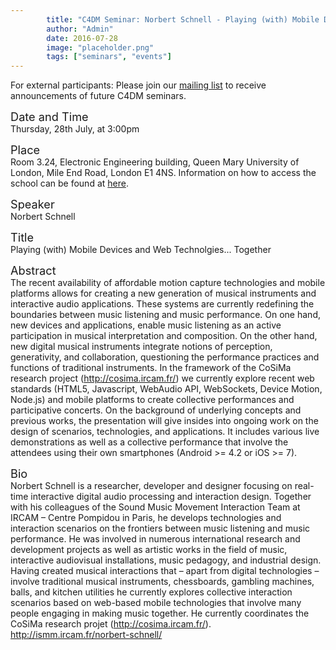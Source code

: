 ```yaml
---
        title: "C4DM Seminar: Norbert Schnell - Playing (with) Mobile Devices and Web Technolgies... Together"
        author: "Admin"
        date: 2016-07-28
        image: "placeholder.png"
        tags: ["seminars", "events"]
---
```


<p>For external participants: Please join our <a href="/seminars.html">mailing list</a> to receive announcements of future C4DM seminars.</p>

<span style="font-size: 130%;">Date and Time</span></br>
Thursday, 28th July, at 3:00pm

<span style="font-size: 130%;">Place</span></br>
Room 3.24, Electronic Engineering building, Queen Mary University of London, Mile End Road, London E1 4NS. Information on how to access the school can be found at <a href="http://www.eecs.qmul.ac.uk/contact-us/">here</a>.

<span style="font-size: 130%;">Speaker</span></br>
Norbert Schnell

<span style="font-size: 130%;">Title</span></br>
Playing (with) Mobile Devices and Web Technolgies... Together

<span style="font-size: 130%;">Abstract</span></br>
The recent availability of affordable motion capture technologies and mobile platforms allows for creating a new generation of musical instruments and interactive audio applications. These systems are currently redefining the boundaries between music listening and music performance. On one hand, new devices and applications, enable music listening as an active participation in musical interpretation and composition. On the other hand, new digital musical instruments integrate notions of perception, generativity, and collaboration, questioning the performance practices and functions of traditional instruments.
In the framework of the CoSiMa research project (http://cosima.ircam.fr/) we currently explore recent web standards (HTML5, Javascript, WebAudio API, WebSockets, Device Motion, Node.js) and mobile platforms to create collective performances and participative concerts.
On the background of underlying concepts and previous works, the presentation will give insides into ongoing work on the design of scenarios, technologies, and applications. It includes various live demonstrations as well as a collective performance that involve the attendees using their own smartphones (Android >= 4.2 or iOS >= 7).

<span style="font-size: 130%;">Bio</span></br>
Norbert Schnell is a researcher, developer and designer focusing on real-time interactive digital audio processing and interaction design. Together with his colleagues of the Sound Music Movement Interaction Team at IRCAM – Centre Pompidou in Paris, he develops technologies and interaction scenarios on the frontiers between music listening and music performance. He was involved in numerous international research and development projects as well as artistic works in the field of music, interactive audiovisual installations, music pedagogy, and industrial design. Having created musical interactions that – apart from digital technologies – involve traditional musical instruments, chessboards, gambling machines, balls, and kitchen utilities he currently explores collective interaction scenarios based on web-based mobile technologies that involve many people engaging in making music together. He currently coordinates the CoSiMa research projet (http://cosima.ircam.fr/).
http://ismm.ircam.fr/norbert-schnell/

